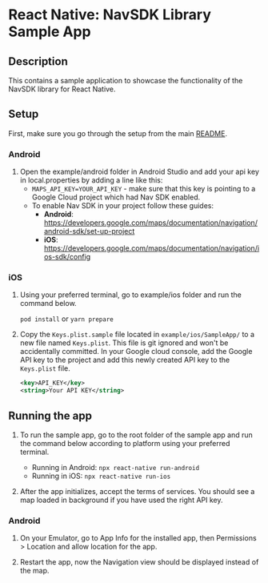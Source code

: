 # React Native: NavSDK Library Sample App

## Description

This contains a sample application to showcase the functionality of the NavSDK library for React Native.

## Setup

First, make sure you go through the setup from the main [README](../README.md).

### Android

1. Open the example/android folder in Android Studio and add your api key in local.properties by adding a line like this:
    * ```MAPS_API_KEY=YOUR_API_KEY``` - make sure that this key is pointing to a Google Cloud project which had Nav SDK enabled.
    * To enable Nav SDK in your project follow these guides:
        * **Android**: https://developers.google.com/maps/documentation/navigation/android-sdk/set-up-project
        * **iOS**: https://developers.google.com/maps/documentation/navigation/ios-sdk/config

### iOS

1. Using your preferred terminal, go to example/ios folder and run the command below.

   `pod install` or `yarn prepare`

2. Copy the `Keys.plist.sample` file located in `example/ios/SampleApp/` to a new file named `Keys.plist`. This file is git ignored and won't be accidentally committed. In your Google cloud console, add the Google API key to the project and add this newly created API key to the `Keys.plist` file.

    ```xml
    <key>API_KEY</key>
    <string>Your API KEY</string>
    ```

## Running the app

1. To run the sample app, go to the root folder of the sample app and run the command below according to platform using your preferred terminal.

    * Running in Android:
      `npx react-native run-android`
    * Running in iOS:
      `npx react-native run-ios`


2. After the app initializes, accept the terms of services. You should see a map loaded in background if you have used the right API key.

### Android 
1. On your Emulator, go to App Info for the installed app, then Permissions > Location and allow location for the app.

1. Restart the app, now the Navigation view should be displayed instead of the map.
